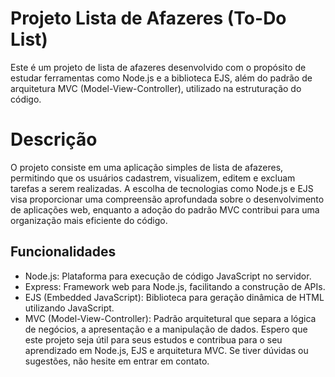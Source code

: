 # Projeto Lista de Afazeres (To-Do List) 
Este é um projeto de lista de afazeres desenvolvido com o propósito de estudar ferramentas como Node.js e a biblioteca EJS, além do padrão de arquitetura MVC (Model-View-Controller), utilizado na estruturação do código. 
# Descrição 
O projeto consiste em uma aplicação simples de lista de afazeres, permitindo que os usuários cadastrem, visualizem, editem e excluam tarefas a serem realizadas. A escolha de tecnologias como Node.js e EJS visa proporcionar uma compreensão aprofundada sobre o desenvolvimento de aplicações web, enquanto a adoção do padrão MVC contribui para uma organização mais eficiente do código.
## Funcionalidades 
* Node.js: Plataforma para execução de código JavaScript no servidor.
* Express: Framework web para Node.js, facilitando a construção de APIs.
* EJS (Embedded JavaScript): Biblioteca para geração dinâmica de HTML utilizando JavaScript.
* MVC (Model-View-Controller): Padrão arquitetural que separa a lógica de negócios, a apresentação e a manipulação de dados. 
Espero que este projeto seja útil para seus estudos e contribua para o seu aprendizado em Node.js, EJS e arquitetura MVC. Se tiver dúvidas ou sugestões, não hesite em entrar em contato.
